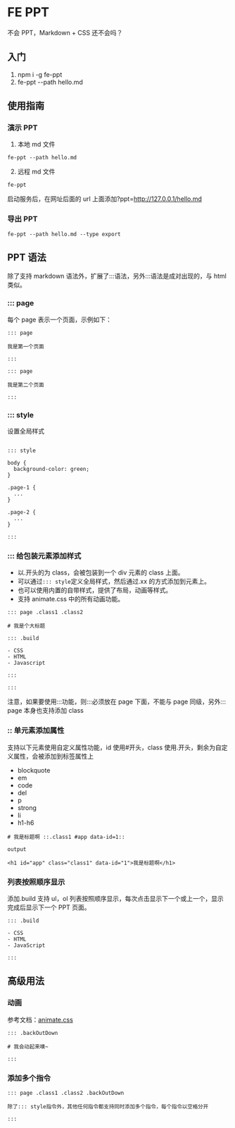 # FE PPT

不会 PPT，Markdown + CSS 还不会吗？

## 入门

1. npm i -g fe-ppt
2. fe-ppt --path hello.md

## 使用指南

### 演示 PPT

1. 本地 md 文件

```
fe-ppt --path hello.md
```

2. 远程 md 文件

```
fe-ppt
```

启动服务后，在网址后面的 url 上面添加?ppt=http://127.0.0.1/hello.md

### 导出 PPT

```
fe-ppt --path hello.md --type export
```

## PPT 语法

除了支持 markdown 语法外，扩展了:::语法，另外:::语法是成对出现的，与 html 类似。

### ::: page

每个 page 表示一个页面，示例如下：

```
::: page

我是第一个页面

:::

::: page

我是第二个页面

:::
```

### ::: style

设置全局样式

```

::: style

body {
  background-color: green;
}

.page-1 {
  ...
}

.page-2 {
  ...
}

:::

```

### ::: 给包装元素添加样式

- 以.开头的为 class，会被包装到一个 div 元素的 class 上面。
- 可以通过`::: style`定义全局样式，然后通过.xx 的方式添加到元素上。
- 也可以使用内置的自带样式，提供了布局，动画等样式。
- 支持 animate.css 中的所有动画功能。

```
::: page .class1 .class2

# 我是个大标题

::: .build

- CSS
- HTML
- Javascript

:::

:::
```

注意，如果要使用:::功能，则:::必须放在 page 下面，不能与 page 同级，另外::: page 本身也支持添加 class

### :: 单元素添加属性

支持以下元素使用自定义属性功能，id 使用#开头，class 使用.开头，剩余为自定义属性，会被添加到标签属性上

- blockquote
- em
- code
- del
- p
- strong
- li
- h1-h6

```
# 我是标题啊 ::.class1 #app data-id=1::

output

<h1 id="app" class="class1" data-id="1">我是标题啊</h1>
```

### 列表按照顺序显示

添加.build 支持 ul，ol 列表按照顺序显示，每次点击显示下一个或上一个，显示完成后显示下一个 PPT 页面。

```
::: .build

- CSS
- HTML
- JavaScript

:::
```

## 高级用法

### 动画

参考文档：[animate.css](https://animate.style/)

```
::: .backOutDown

# 我会动起来噢~

:::
```

### 添加多个指令

```
::: page .class1 .class2 .backOutDown

除了::: style指令外，其他任何指令都支持同时添加多个指令，每个指令以空格分开

:::
```
